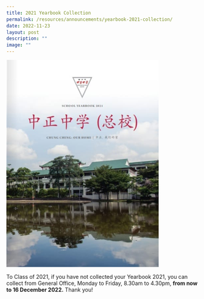 ```yaml
---
title: 2021 Yearbook Collection
permalink: /resources/announcements/yearbook-2021-collection/
date: 2022-11-23
layout: post
description: ""
image: ""
---
```

<img src="/images/Yearbook-2021-Collection.jpeg" alt="Open House 2022" style="width:400px">

To Class of 2021, if you have not collected your Yearbook 2021, you can collect from General Office, Monday to Friday, 8.30am to 4.30pm, **from now to 16 December 2022.** Thank you!